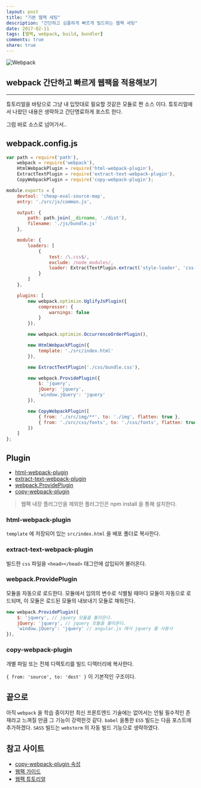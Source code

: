 ```yaml
---
layout: post
title: "기본 웹팩 세팅"
description: "간단하고 심플하게 빠르게 빌드하는 웹팩 세팅"
date: 2017-02-11
tags: [웹팩, webpack, build, bundler]
comments: true
share: true
---
```


![Webpack](http://jijong.github.io/images/img_webpack.jpg)

## webpack 간단하고 빠르게 웹팩을 적용해보기

***

튜토리얼을 바탕으로 그냥 내 입맛대로 필요할 것같은 모듈로 짠 소스 이다. 튜토리얼에서 나왔던 내용은 생략하고 간단명료하게 포스트 한다.

그럼 바로 소스로 넘어가서..

## webpack.config.js

```javascript
var path = require('path'),
    webpack = require('webpack'),
    HtmlWebpackPlugin = require('html-webpack-plugin'),
    ExtractTextPlugin = require('extract-text-webpack-plugin'),
    CopyWebpackPlugin = require('copy-webpack-plugin');

module.exports = {
    devtool: 'cheap-eval-source-map',
    entry: './src/js/common.js',

    output: {
        path: path.join(__dirname, './dist'),
        filename: './js/bundle.js'
    },

    module: {
        loaders: [
            {
                test: /\.css$/,
                exclude: /node_modules/,
                loader: ExtractTextPlugin.extract('style-loader', 'css-loader')
            }
        ]
    },

    plugins: [
        new webpack.optimize.UglifyJsPlugin({
            compressor: {
                warnings: false
            }
        }),

        new webpack.optimize.OccurrenceOrderPlugin(),

        new HtmlWebpackPlugin({
            template: './src/index.html'
        }),

        new ExtractTextPlugin('./css/bundle.css'),

        new webpack.ProvidePlugin({
            $: 'jquery',
            jQuery: 'jquery',
            'window.jQuery': 'jquery'
        }),

        new CopyWebpackPlugin([
            { from: './src/img/**', to: './img', flatten: true },
            { from: './src/css/fonts', to: './css/fonts', flatten: true }
        ])
    ]
};
```

## Plugin

* [html-webpack-plugin](#html-webpack-plugin)
* [extract-text-webpack-plugin](#extract-text-webpack-plugin)
* [webpack.ProvidePlugin](#webpackprovideplugin)
* [copy-webpack-plugin](#copy-webpack-plugin)

> 웹팩 내장 플러그인을 제외한 플러그인은 npm install 을 통해 설치한다.


### html-webpack-plugin

`template` 에 저장되어 있는 `src/index.html` 을 배포 폴더로 복사한다.

### extract-text-webpack-plugin

빌드한 `css` 파일을 `<head></head>` 태그안에 삽입되어 불러온다.

### webpack.ProvidePlugin

모듈을 자동으로 로드한다. 모듈에서 임의의 변수로 식별될 때마다 모듈이 자동으로 로드되며, 이 모듈은 로드된 모듈의 내보내기 모듈로 채워진다.

```javascript
new webpack.ProvidePlugin({
    $: 'jquery', // jquery 모듈을 불러온다.
    jQuery: 'jquery', // jquery 모듈을 불러온다.
    'window.jQuery': 'jquery' // angular.js 에서 jquery 를 사용시
}),
```

### copy-webpack-plugin

개별 파일 또는 전체 디렉토리를 빌드 디렉터리에 복사한다.

`{ from: 'source', to: 'dest' }` 이 기본적인 구조이다.

## 끝으로

아직 `webpack` 을 학습 중이지만 최신 프론트엔드 기술에는 없어서는 안될 필수적인 존재라고 느껴질 만큼 그 기능이 강력한것 같다.
 `babel` 을통한 `ES5` 빌드는 다음 포스트에 추가하겠다. `SASS` 빌드는 `webstorm` 의 자동 빌드 기능으로 생략하였다.

## 참고 사이트

* [copy-webpack-plugin 속성](https://www.npmjs.com/package/copy-webpack-plugin-hash)
* [웹팩 가이드](https://webpack.js.org/)
* [웹팩 튜토리얼](https://jijong.github.io/2016-12-02/webpack/)

